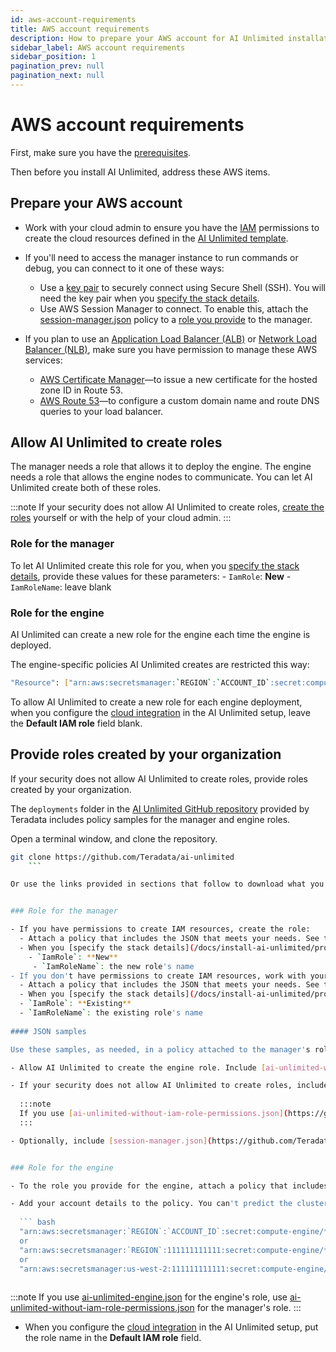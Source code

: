 ```yaml
---
id: aws-account-requirements
title: AWS account requirements
description: How to prepare your AWS account for AI Unlimited installation
sidebar_label: AWS account requirements
sidebar_position: 1
pagination_prev: null
pagination_next: null
---
```


# AWS account requirements

First, make sure you have the [prerequisites](../install-ai-unlimited/index.md#prerequisites). 

Then before you install AI Unlimited, address these AWS items.


## Prepare your AWS account

- Work with your cloud admin to ensure you have the [IAM](https://aws.amazon.com/iam/) permissions to create the cloud resources defined in the [AI Unlimited template](https://github.com/Teradata/ai-unlimited/tree/develop/deployments/aws/templates/ai-unlimited).

- If you'll need to access the manager instance to run commands or debug, you can connect to it one of these ways:
	- Use a [key pair](https://docs.aws.amazon.com/AWSEC2/latest/UserGuide/ec2-key-pairs.html) to securely connect using Secure Shell (SSH). You will need the key pair when you [specify the stack details](/docs/install-ai-unlimited/prod-aws-console-deploy-ai-unlimited.md#specify-stack-details-and-options).
	- Use AWS Session Manager to connect. To enable this, attach the [session-manager.json](https://github.com/Teradata/ai-unlimited/blob/develop/deployments/aws/policies/session-manager.json) policy to a [role you provide](#provide-roles-created-by-your-organization) to the manager.
  
- If you plan to use an [Application Load Balancer (ALB)](https://docs.aws.amazon.com/elasticloadbalancing/latest/application/application-load-balancer-getting-started.html) or [Network Load Balancer (NLB)](https://docs.aws.amazon.com/elasticloadbalancing/latest/network/network-load-balancer-getting-started.html), make sure you have permission to manage these AWS services:
	- [AWS Certificate Manager](https://docs.aws.amazon.com/acm/)&mdash;to issue a new certificate for the hosted zone ID in Route 53.
	- [AWS Route 53](https://docs.aws.amazon.com/Route53/latest/DeveloperGuide/Welcome.html)&mdash;to configure a custom domain name and route DNS queries to your load balancer.


## Allow AI Unlimited to create roles

The manager needs a role that allows it to deploy the engine. The engine needs a role that allows the engine nodes to communicate. You can let AI Unlimited create both of these roles.

:::note
If your security does not allow AI Unlimited to create roles, [create the roles](#provide-roles-created-by-your-organization) yourself or with the help of your cloud admin.
::: 

### Role for the manager

To let AI Unlimited create this role for you, when you [specify the stack details](/docs/install-ai-unlimited/prod-aws-console-deploy-ai-unlimited.md#specify-stack-details-and-options), provide these values for these parameters:
    - `IamRole`: **New**
    - `IamRoleName`: leave blank
	
### Role for the engine
	
AI Unlimited can create a new role for the engine each time the engine is deployed. 

The engine-specific policies AI Unlimited creates are restricted this way:	
  
  ```bash
  "Resource": ["arn:aws:secretsmanager:`REGION`:`ACCOUNT_ID`:secret:compute-engine/`CLUSTER_NAME`/`SECRET_NAME`"]
  ```

To allow AI Unlimited to create a new role for each engine deployment, when you configure the [cloud integration](/docs/install-ai-unlimited/setup-ai-unlimited) in the AI Unlimited setup, leave the **Default IAM role** field blank.


## Provide roles created by your organization
 
If your security does not allow AI Unlimited to create roles, provide roles created by your organization.

The `deployments` folder in the [AI Unlimited GitHub repository](https://github.com/Teradata/ai-unlimited) provided by Teradata includes policy samples for the manager and engine roles.

Open a terminal window, and clone the repository.

``` bash
git clone https://github.com/Teradata/ai-unlimited
	```

Or use the links provided in sections that follow to download what you need.


### Role for the manager

- If you have permissions to create IAM resources, create the role:
  - Attach a policy that includes the JSON that meets your needs. See the JSON samples that follow.
  - When you [specify the stack details](/docs/install-ai-unlimited/prod-aws-console-deploy-ai-unlimited.md#specify-stack-details-and-options), use these parameter values:
    - `IamRole`: **New**
	 - `IamRoleName`: the new role's name
- If you don't have permissions to create IAM resources, work with your cloud admin to use an existing role:
  - Attach a policy that includes the JSON that meets your needs. See the JSON samples that follow.
  - When you [specify the stack details](/docs/install-ai-unlimited/prod-aws-console-deploy-ai-unlimited.md#specify-stack-details-and-options), use these parameter values:
  - `IamRole`: **Existing**
  - `IamRoleName`: the existing role's name
  
#### JSON samples

Use these samples, as needed, in a policy attached to the manager's role:

- Allow AI Unlimited to create the engine role. Include [ai-unlimited-workspaces.json](https://github.com/Teradata/ai-unlimited/blob/develop/deployments/aws/policies/ai-unlimited-workspaces.json). It includes permissions to create engine instances, and grants AI Unlimited permissions to create cluster-specific roles and policies.

- If your security does not allow AI Unlimited to create roles, include [ai-unlimited-without-iam-role-permissions.json](https://github.com/Teradata/ai-unlimited/blob/develop/deployments/aws/policies/ai-unlimited-workspaces-without-iam-role-permissions.json). It includes permissions to create engine instances, but not those needed for AI Unlimited to create cluster-specific roles and policies. 
 
  :::note
  If you use [ai-unlimited-without-iam-role-permissions.json](https://github.com/Teradata/ai-unlimited/blob/develop/deployments/aws/policies/ai-unlimited-workspaces-without-iam-role-permissions.json) for the manager's role, use  [ai-unlimited-engine.json](https://github.com/Teradata/ai-unlimited/blob/develop/deployments/aws/policies/ai-unlimited-engine.json) for the engine's role.
  :::

- Optionally, include [session-manager.json](https://github.com/Teradata/ai-unlimited/blob/develop/deployments/aws/policies/session-manager.json): It includes permissions for the engine to interact with the [AWS Session Manager](https://docs.aws.amazon.com/systems-manager/latest/userguide/session-manager.html). Use this if you plan to use Session Manager to connect to the engine to closely manage it.


### Role for the engine

- To the role you provide for the engine, attach a policy that includes [ai-unlimited-engine.json](https://github.com/Teradata/ai-unlimited/blob/develop/deployments/aws/policies/ai-unlimited-engine.json). This allows AI Unlimited to pass the role to the cluster each time the engine is deployed. 

- Add your account details to the policy. You can't predict the cluster name, so use a wildcard.
	
  ``` bash
  "arn:aws:secretsmanager:`REGION`:`ACCOUNT_ID`:secret:compute-engine/*"
  or
  "arn:aws:secretsmanager:`REGION`:111111111111:secret:compute-engine/*"
  or
  "arn:aws:secretsmanager:us-west-2:111111111111:secret:compute-engine/*"
  
  ```
  
:::note
If you use [ai-unlimited-engine.json](https://github.com/Teradata/ai-unlimited/blob/develop/deployments/aws/policies/ai-unlimited-engine.json) for the engine's role, use  [ai-unlimited-without-iam-role-permissions.json](https://github.com/Teradata/ai-unlimited/blob/develop/deployments/aws/policies/ai-unlimited-workspaces-without-iam-role-permissions.json) for the manager's role.
:::

- When you configure the [cloud integration](/docs/install-ai-unlimited/setup-ai-unlimited) in the AI Unlimited setup, put the role name in the **Default IAM role** field.







